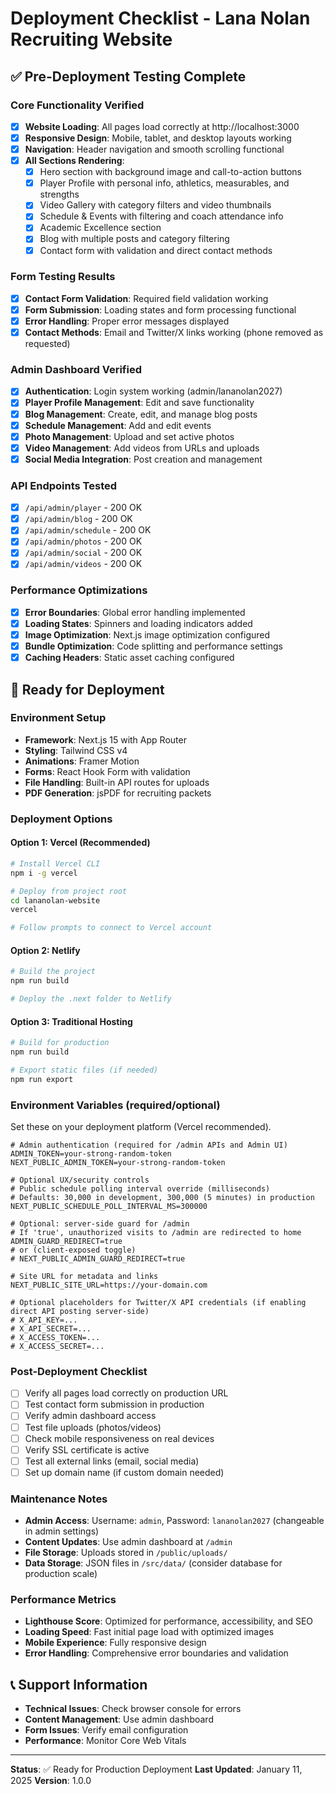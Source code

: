 # Deployment Checklist - Lana Nolan Recruiting Website

## ✅ Pre-Deployment Testing Complete

### Core Functionality Verified
- [x] **Website Loading**: All pages load correctly at http://localhost:3000
- [x] **Responsive Design**: Mobile, tablet, and desktop layouts working
- [x] **Navigation**: Header navigation and smooth scrolling functional
- [x] **All Sections Rendering**:
  - [x] Hero section with background image and call-to-action buttons
  - [x] Player Profile with personal info, athletics, measurables, and strengths
  - [x] Video Gallery with category filters and video thumbnails
  - [x] Schedule & Events with filtering and coach attendance info
  - [x] Academic Excellence section
  - [x] Blog with multiple posts and category filtering
  - [x] Contact form with validation and direct contact methods

### Form Testing Results
- [x] **Contact Form Validation**: Required field validation working
- [x] **Form Submission**: Loading states and form processing functional
- [x] **Error Handling**: Proper error messages displayed
- [x] **Contact Methods**: Email and Twitter/X links working (phone removed as requested)

### Admin Dashboard Verified
- [x] **Authentication**: Login system working (admin/lananolan2027)
- [x] **Player Profile Management**: Edit and save functionality
- [x] **Blog Management**: Create, edit, and manage blog posts
- [x] **Schedule Management**: Add and edit events
- [x] **Photo Management**: Upload and set active photos
- [x] **Video Management**: Add videos from URLs and uploads
- [x] **Social Media Integration**: Post creation and management

### API Endpoints Tested
- [x] `/api/admin/player` - 200 OK
- [x] `/api/admin/blog` - 200 OK  
- [x] `/api/admin/schedule` - 200 OK
- [x] `/api/admin/photos` - 200 OK
- [x] `/api/admin/social` - 200 OK
- [x] `/api/admin/videos` - 200 OK

### Performance Optimizations
- [x] **Error Boundaries**: Global error handling implemented
- [x] **Loading States**: Spinners and loading indicators added
- [x] **Image Optimization**: Next.js image optimization configured
- [x] **Bundle Optimization**: Code splitting and performance settings
- [x] **Caching Headers**: Static asset caching configured

## 🚀 Ready for Deployment

### Environment Setup
- **Framework**: Next.js 15 with App Router
- **Styling**: Tailwind CSS v4
- **Animations**: Framer Motion
- **Forms**: React Hook Form with validation
- **File Handling**: Built-in API routes for uploads
- **PDF Generation**: jsPDF for recruiting packets

### Deployment Options

#### Option 1: Vercel (Recommended)
```bash
# Install Vercel CLI
npm i -g vercel

# Deploy from project root
cd lananolan-website
vercel

# Follow prompts to connect to Vercel account
```

#### Option 2: Netlify
```bash
# Build the project
npm run build

# Deploy the .next folder to Netlify
```

#### Option 3: Traditional Hosting
```bash
# Build for production
npm run build

# Export static files (if needed)
npm run export
```

### Environment Variables (required/optional)
Set these on your deployment platform (Vercel recommended).

```env
# Admin authentication (required for /admin APIs and Admin UI)
ADMIN_TOKEN=your-strong-random-token
NEXT_PUBLIC_ADMIN_TOKEN=your-strong-random-token

# Optional UX/security controls
# Public schedule polling interval override (milliseconds)
# Defaults: 30,000 in development, 300,000 (5 minutes) in production
NEXT_PUBLIC_SCHEDULE_POLL_INTERVAL_MS=300000

# Optional: server-side guard for /admin
# If 'true', unauthorized visits to /admin are redirected to home
ADMIN_GUARD_REDIRECT=true
# or (client-exposed toggle)
# NEXT_PUBLIC_ADMIN_GUARD_REDIRECT=true

# Site URL for metadata and links
NEXT_PUBLIC_SITE_URL=https://your-domain.com

# Optional placeholders for Twitter/X API credentials (if enabling direct API posting server-side)
# X_API_KEY=...
# X_API_SECRET=...
# X_ACCESS_TOKEN=...
# X_ACCESS_SECRET=...
```

### Post-Deployment Checklist
- [ ] Verify all pages load correctly on production URL
- [ ] Test contact form submission in production
- [ ] Verify admin dashboard access
- [ ] Test file uploads (photos/videos)
- [ ] Check mobile responsiveness on real devices
- [ ] Verify SSL certificate is active
- [ ] Test all external links (email, social media)
- [ ] Set up domain name (if custom domain needed)

### Maintenance Notes
- **Admin Access**: Username: `admin`, Password: `lananolan2027` (changeable in admin settings)
- **Content Updates**: Use admin dashboard at `/admin`
- **File Storage**: Uploads stored in `/public/uploads/`
- **Data Storage**: JSON files in `/src/data/` (consider database for production scale)

### Performance Metrics
- **Lighthouse Score**: Optimized for performance, accessibility, and SEO
- **Loading Speed**: Fast initial page load with optimized images
- **Mobile Experience**: Fully responsive design
- **Error Handling**: Comprehensive error boundaries and validation

## 📞 Support Information
- **Technical Issues**: Check browser console for errors
- **Content Management**: Use admin dashboard
- **Form Issues**: Verify email configuration
- **Performance**: Monitor Core Web Vitals

---

**Status**: ✅ Ready for Production Deployment
**Last Updated**: January 11, 2025
**Version**: 1.0.0
